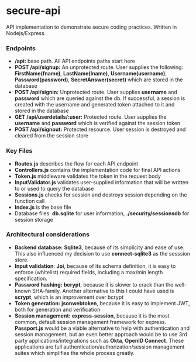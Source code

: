 # secure-api
API implementation to demonstrate secure coding practices. Written in Nodejs/Express.


### Endpoints

  - **/api:** base path. All API endpoints paths start here
  - **POST /api/signup:** An unprotected route. User supplies the following: **FirstName(fname)**, **LastName(lname)**, **Username(username)**, **Password(password)**, **SecretAnswer(secret)** which are stored in the database
  - **POST /api/signin:** Unprotected route. User supplies **username** and **password** which are queried against the db. If successful, a session is created with the username and generated token attached to it and stored in the database
  - **GET /api/userdetails/:user:** Protected route. User supplies the **username** and **password** which is verified against the session token
  - **POST /api/signout:** Protected resource. User session is destroyed and cleared from the session store


### Key Files

  - **Routes.js** describes the flow for each API endpoint
  - **Controllers.js** contains the implementation code for final API actions
  - **Token.js** middleware validates the token in the request body
  - **InputValidator.js** validates user-supplied information that will be written to or used to query the database
  - **Sessions.js** checks for session and destroys session depending on the function call
  - **Index.js** is the base file
  - Database files: **db.sqlite** for user information, **./security/sessionsdb** for session storage


### Architectural considerations

* **Backend database:** **Sqlite3**, because of its simplicity and ease of use. This also influenced my decision to use **connect-sqlite3** as the sesssion store.
* **Input validation**: **Joi**, because of its schema definition, it is easy to enforce (whitelist) required fields, including a max/min length specification.
* **Password hashing:** **bcrypt**, because it is slower to crack than the well-known SHA-family. Another alternative to this I could have used is **scrypt**, which is an improvement over bcrypt
* **Token generation:** **jsonwebtoken**, because it is easy to implement JWT, both for generation and verification
* **Session management:** **express-session**, because it is the most common, default session management framework for express. **Passport.js** would be a viable alternative to help with authentication and session management, but an even better approach would be to use 3rd party applications/integrations such as **Okta**, **OpenID Connect**. These applications are full authentication/authorization/session management suites which simplifies the whole process greatly.
